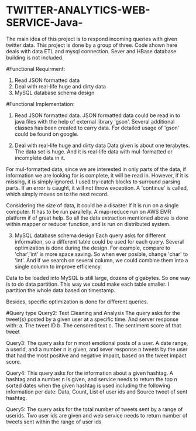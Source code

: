 # TWITTER-ANALYTICS-WEB-SERVICE-Java-
The main idea of this project is to respond incoming queries with given twitter data. This project is done by a group of three. Code shown here deals with data ETL and mysql connection. Sever and HBase database building is not included.

#Functional Requirment:
1. Read JSON formatted data
2. Deal with real-life huge and dirty data
3. MySQL database schema design

#Functional Implementation:
1. Read JSON formatted data.
JSON formatted data could be read in to java files with the help of external library 'gson'. Several additional classes has been created to carry data. For detailed usage of 'gson' could be found on google.

2. Deal with real-life huge and dirty data
Data given is about one terabytes. The data set is huge. And it is real-life data with mul-formatted or incomplete data in it.

For mul-formatted data, since we are interested in only parts of the data, if information we are looking for is complete, it will be read in. However, if it is missing, it is simply ignored. I used try-catch blocks to surround parsing parts. If an error is caught, it will not throw exception. A 'continue' is called, which simply moves on to the next record.

Considering the size of data, it could be a disaster if it is run on a single computer. It has to be run parallelly. A map-reduce run on AWS EMR platform if of great help. So all the data extraction mentioned above is done within mapper or reducer function, and is run on distributed system.

3. MySQL database schema design
Each query asks for different information, so a different table could be used for each query. Several optimization is done during the design. For example, compare to 'char','int' is more space saving. So when ever posible, change 'char' to 'int'. And if we search on several column, we could combine them into a single column to improve efficiency.

Data to be loaded into MySQL is still large, dozens of gigabytes. So one way is to do data partition. This way we could make each table smaller. I partition the whole data based on timestamp.

Besides, specific optimization is done for different queries.

#Query type
Query2: Text Cleaning and Analysis
The query asks for the tweet(s) posted by a given user at a specific time. And server response with: a. The tweet ID b. The censored text c. The sentiment score of that tweet

Query3:
The query asks for n most emotional posts of a user. A date range, a userid, and a number n is given, and sever response n tweets by the user that had the most positive and negative impact, based on the tweet impact score.


Query4: 
This query asks for the information about a given hashtag. A hashtag and a number n is given, and  service needs to return the top n sorted dates when the given hashtag is used including the following information per date: Data, Count, List of user ids and Source tweet of sent hashtag.

Query5:
The query asks for the total number of tweets sent by a range of userids. Two user ids are given and web service needs to return number of tweets sent within the range of user ids 






